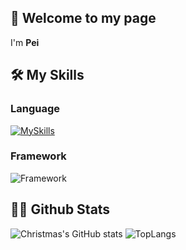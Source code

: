 <!--
**xiaoxianzi-99/xiaoxianzi-99** is a ✨ _special_ ✨ repository because its `README.md` (this file) appears on your GitHub profile.

Here are some ideas to get you started:

- 🔭 I’m currently working on ...
- 🌱 I’m currently learning ...
- 👯 I’m looking to collaborate on ...
- 🤔 I’m looking for help with ...
- 💬 Ask me about ...
- 📫 How to reach me: ...
- 😄 Pronouns: ...
- ⚡ Fun fact: ...
-->
## 👋 Welcome to my page

I'm **Pei**

## 🛠 My Skills

### Language

[![MySkills](https://skillicons.dev/icons?i=java,vue,c)](https://skillicons.dev)

### Framework

![Framework](https://skillicons.dev/icons?i=vue,spring,element)

## 👨‍💻 Github Stats

![Christmas's GitHub stats](https://github-readme-stats.vercel.app/api?username=xiaoxianzi-99)
![TopLangs](https://github-readme-stats.vercel.app/api/top-langs/?username=xiaoxianzi-99&layout=compact) 